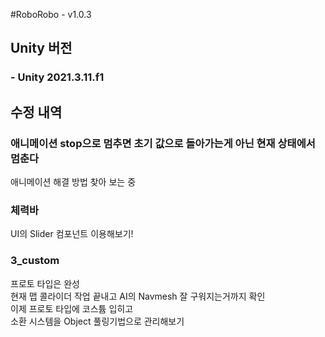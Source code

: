 #RoboRobo - v1.0.3

## Unity 버전
### - Unity 2021.3.11.f1

## 수정 내역
### 애니메이션 stop으로 멈추면 초기 값으로 돌아가는게 아닌 현재 상태에서 멈춘다 
애니메이션 해결 방법 찾아 보는 중

### 체력바
UI의 Slider 컴포넌트 이용해보기! 

### 3_custom
프로토 타입은 완성<br/>
현재 맵 콜라이더 작업 끝내고 AI의 Navmesh 잘 구워지는거까지 확인<br/>
이제 프로토 타입에 코스튬 입히고<br/>
소환 시스템을 Object 풀링기법으로 관리해보기

